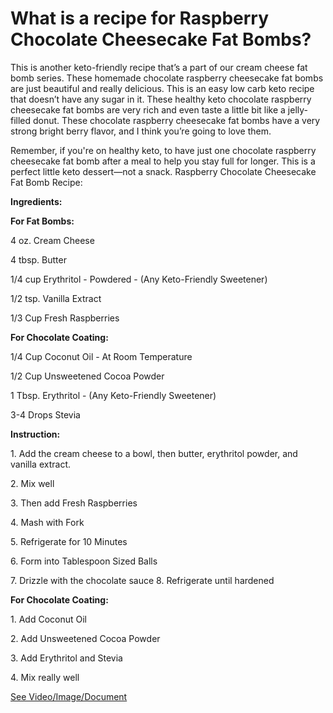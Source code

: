 # What is a recipe for Raspberry Chocolate Cheesecake Fat Bombs?

This is another keto-friendly recipe that’s a part of our cream cheese fat bomb series. These homemade chocolate raspberry cheesecake fat bombs are just beautiful and really delicious. This is an easy low carb keto recipe that doesn’t have any sugar in it. These healthy keto chocolate raspberry cheesecake fat bombs are very rich and even taste a little bit like a jelly-filled donut. These chocolate raspberry cheesecake fat bombs have a very strong bright berry flavor, and I think you’re going to love them. 

Remember, if you're on healthy keto, to have just one chocolate raspberry cheesecake fat bomb after a meal to help you stay full for longer. This is a perfect little keto dessert—not a snack.  Raspberry Chocolate Cheesecake Fat Bomb Recipe:

**Ingredients:** 

**For Fat Bombs:**

4 oz. Cream Cheese 

4 tbsp. Butter 

1/4 cup Erythritol - Powdered - (Any Keto-Friendly Sweetener)

1/2 tsp. Vanilla Extract 

1/3 Cup Fresh Raspberries 

**For Chocolate Coating:** 

1/4 Cup Coconut Oil - At Room Temperature 

1/2 Cup Unsweetened Cocoa Powder 

1 Tbsp. Erythritol - (Any Keto-Friendly Sweetener)

3-4 Drops Stevia 

**Instruction:**

1\. Add the cream cheese to a bowl, then butter, erythritol powder, and vanilla extract.  

2\. Mix well 

3\. Then add Fresh Raspberries 

4\. Mash with Fork

5\. Refrigerate for 10 Minutes 

6\. Form into Tablespoon Sized Balls 

7\. Drizzle with the chocolate sauce 8. Refrigerate until hardened 

**For Chocolate Coating:**

1\. Add Coconut Oil 

2\. Add Unsweetened Cocoa Powder 

3\. Add Erythritol and Stevia 

4\. Mix really well

 [See Video/Image/Document](https://hls-player.drberg.com/asset?path=migrated-assets/chocolate-raspberry-cheesecake-recipe-drberg)